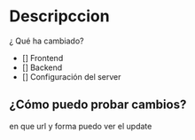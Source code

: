 # Descripccion
¿ Qué ha cambiado?

- [] Frontend
- [] Backend
- [] Configuración del server
## ¿Cómo puedo probar cambios?
en que url y forma puedo ver el update
